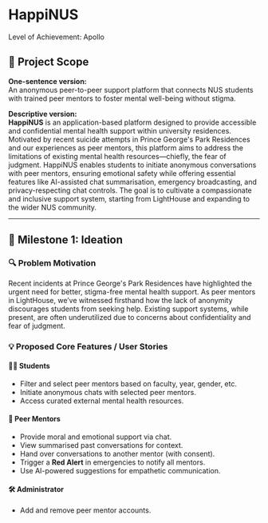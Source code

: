 # HappiNUS

Level of Achievement: Apollo

## 📌 Project Scope

**One-sentence version:**  
An anonymous peer-to-peer support platform that connects NUS students with trained peer mentors to foster mental well-being without stigma.

**Descriptive version:**  
**HappiNUS** is an application-based platform designed to provide accessible and confidential mental health support within university residences. Motivated by recent suicide attempts in Prince George's Park Residences and our experiences as peer mentors, this platform aims to address the limitations of existing mental health resources—chiefly, the fear of judgment. HappiNUS enables students to initiate anonymous conversations with peer mentors, ensuring emotional safety while offering essential features like AI-assisted chat summarisation, emergency broadcasting, and privacy-respecting chat controls. The goal is to cultivate a compassionate and inclusive support system, starting from LightHouse and expanding to the wider NUS community.

---

## 🚀 Milestone 1: Ideation

### 🔍 Problem Motivation
Recent incidents at Prince George's Park Residences have highlighted the urgent need for better, stigma-free mental health support. As peer mentors in LightHouse, we’ve witnessed firsthand how the lack of anonymity discourages students from seeking help. Existing support systems, while present, are often underutilized due to concerns about confidentiality and fear of judgment.

### 💡 Proposed Core Features / User Stories

#### 👨‍🎓 Students
- Filter and select peer mentors based on faculty, year, gender, etc.
- Initiate anonymous chats with selected peer mentors.
- Access curated external mental health resources.

#### 🤝 Peer Mentors
- Provide moral and emotional support via chat.
- View summarised past conversations for context.
- Hand over conversations to another mentor (with consent).
- Trigger a **Red Alert** in emergencies to notify all mentors.
- Use AI-powered suggestions for empathetic communication.

#### 🛠 Administrator
- Add and remove peer mentor accounts.
